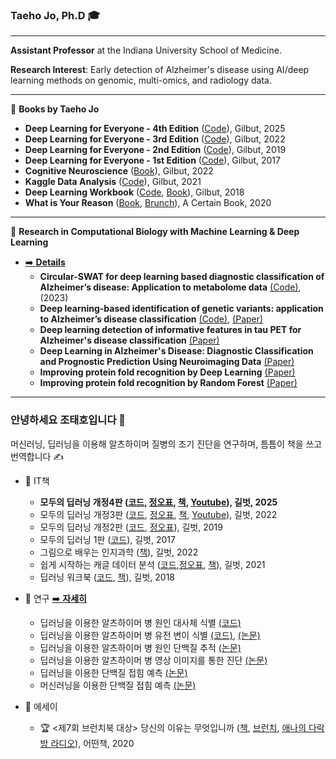 ### Taeho Jo, Ph.D 🎓 

---

**Assistant Professor** at the Indiana University School of Medicine.

**Research Interest**: 
Early detection of Alzheimer's disease using AI/deep learning methods on genomic, multi-omics, and radiology data.

---

📖 **Books by Taeho Jo**
  + **Deep Learning for Everyone - 4th Edition** ([Code](https://github.com/taehojo/deeplearning_4th)), Gilbut, 2025 
  + **Deep Learning for Everyone - 3rd Edition** ([Code](https://github.com/taehojo/deeplearning)), Gilbut, 2022 
  + **Deep Learning for Everyone - 2nd Edition** ([Code](https://github.com/taehojo/deeplearning-for-everyone-2nd)), Gilbut, 2019 
  + **Deep Learning for Everyone - 1st Edition** ([Code](https://github.com/taehojo/deeplearning-for-everyone-1st)), Gilbut, 2017
  + **Cognitive Neuroscience** ([Book](http://www.yes24.com/Product/Goods/108250950)), Gilbut, 2022
  + **Kaggle Data Analysis** ([Code](https://github.com/taehojo/getting_started_with_kaggle)), Gilbut, 2021
  + **Deep Learning Workbook** ([Code](https://github.com/taehojo/deeplearning-workshop), [Book](http://www.yes24.com/Product/Goods/59789570)), Gilbut, 2018
  + **What is Your Reason** ([Book](http://www.yes24.com/Product/Goods/90981164), [Brunch](https://brunch.co.kr/brunchbook/not-this-world)), A Certain Book, 2020

---

🔬 **Research in Computational Biology with Machine Learning & Deep Learning** 
+ [➡️ **Details**](http://www.taehojo.com/)
    + **Circular-SWAT for deep learning based diagnostic classification of Alzheimer’s disease: Application to metabolome data** [(Code)](https://github.com/taehojo/c-SWAT), (2023)
    + **Deep learning-based identification of genetic variants: application to Alzheimer’s disease classification** [(Code)](https://github.com/taehojo/SWAT), [(Paper)](https://pubmed.ncbi.nlm.nih.gov/35183061/)
    + **Deep learning detection of informative features in tau PET for Alzheimer's disease classification** [(Paper)](https://pubmed.ncbi.nlm.nih.gov/33371874/)
    + **Deep Learning in Alzheimer's Disease: Diagnostic Classification and Prognostic Prediction Using Neuroimaging Data** [(Paper)](https://pubmed.ncbi.nlm.nih.gov/31481890/)
    + **Improving protein fold recognition by Deep Learning** [(Paper)](https://pubmed.ncbi.nlm.nih.gov/26634993/) 
    + **Improving protein fold recognition by Random Forest** [(Paper)](https://pubmed.ncbi.nlm.nih.gov/25350499/)
---

###  <b> 안녕하세요 조태호입니다 </b> 👋 
머신러닝, 딥러닝을 이용해 알츠하이머 질병의 조기 진단을 연구하며, 틈틈이 책을 쓰고 번역합니다 ✍️ <br/> 

* 📖 IT책
  + <b> 모두의 딥러닝 개정4판  ([코드](https://github.com/taehojo/deeplearning_4th), [정오표](), [책](http://www.yes24.com/Product/Goods/145612410), [Youtube](https://www.youtube.com/@taehojo)), 길벗, 2025 </b>
  + 모두의 딥러닝 개정3판  ([코드](https://github.com/taehojo/deeplearning), [정오표](https://taehojo.github.io/book/deeplearning-20240904.pdf), [책](http://www.yes24.com/Product/Goods/108553440), [Youtube](https://www.youtube.com/@taehojo)), 길벗, 2022 
  + 모두의 딥러닝 개정2판 ([코드](https://github.com/taehojo/deeplearning-for-everyone-2nd), [정오표](https://taehojo.github.io/book/errata-20220511.pdf)), 길벗, 2019 
  + 모두의 딥러닝 1판 ([코드](https://github.com/taehojo/deeplearning-for-everyone-1st)), 길벗, 2017
  + 그림으로 배우는 인지과학 ([책](http://www.yes24.com/Product/Goods/108250950)), 길벗, 2022 
  + 쉽게 시작하는 캐글 데이터 분석  ([코드](https://github.com/taehojo/getting_started_with_kaggle),[정오표](https://taehojo.github.io/book/kaggle-092322.pdf), [책](http://www.yes24.com/Product/Goods/103526120)), 길벗, 2021 
  + 딥러닝 워크북 ([코드](https://github.com/taehojo/deeplearning-workshop), [책](http://www.yes24.com/Product/Goods/59789570)), 길벗, 2018

* 🔬 연구 [➡️ **자세히**](http://www.taehojo.com/)
  + 딥러닝을 이용한 알츠하이머 병 원인 대사체 식별 [(코드)](https://github.com/taehojo/c-SWAT)
  + 딥러닝을 이용한 알츠하이머 병 유전 변이 식별 [(코드)](https://github.com/taehojo/SWAT), [(논문)](https://pubmed.ncbi.nlm.nih.gov/35183061/)
  + 딥러닝을 이용한 알츠하이머 병 원인 단백질 추적 [(논문)](https://bmcbioinformatics.biomedcentral.com/articles/10.1186/s12859-020-03848-0)
  + 딥러닝을 이용한 알츠하이머 병 영상 이미지를 통한 진단 [(논문)](https://www.frontiersin.org/articles/10.3389/fnagi.2019.00220/full)
  + 딥러닝을 이용한 단백질 접힘 예측 [(논문)](https://www.nature.com/articles/srep17573) 
  + 머신러닝을 이용한 단백질 접힘 예측 [(논문)](https://bmcbioinformatics.biomedcentral.com/articles/10.1186/1471-2105-15-S11-S14)

* 📓 에세이
  + 🏆 <제7회 브런치북 대상> 당신의 이유는 무엇입니까 ([책](http://www.yes24.com/Product/Goods/90981164), [브런치](https://brunch.co.kr/brunchbook/not-this-world), [애나의 다락방 라디오](https://www.youtube.com/watch?v=szHI91_ZbBU)), 어떤책, 2020

